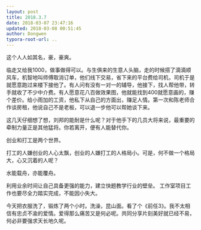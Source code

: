 ```yaml
---
layout: post
title: 2018.3.7
date: 2018-03-07 23:47:16
updated: 2018-03-08 00:51:45
author: Dongwen
typora-root-url: ..
---
```




这个人人如其名，豪，豪爽。

临走又给我1000，做事做得可以。与生俱来的生意人头脑，走的时候搭了滴滴顺风车，机智地叫师傅取消订单，他们线下交易，省下来的平台费给司机，司机于是就愿意跑过来楼下接他了。有人问有没有一对一的辅导，他接下，找人帮他带，转手就收了不少中介费。有人愿意花八百做效果图，他就能找到400就愿意画的，赚个差价。给小雨加的工资，他私下从自己的方面出，赚足人情。第一次和陈老师合作谈房租，他说自己不是老板，可以退一步他可以帮她谈下来。

这几天仔细想了想，刘邦的能耐是什么呢？对于他手下的几员大将来说，最重要的牵制力量正是其他猛将。你若离开，便有人能替代你。

创业和打工是两个世界。

打工的人嫌创业的人心太飘，创业的人嫌打工的人格局小。可是，何不做一个格局大，心又沉着的人呢？

水能载舟，亦能覆舟。

利用业余时间让自己具备更强的能力，建立快题教学行业的壁垒。
工作室项目工作也要尽全力踏实完成，不能因小失大。

今天把衣服洗了，锻炼了两个小时。洗澡，昆山面。看了个《前任3》。我不太相信有忠贞不渝的爱情。爱得那么痛苦又是何必呢。共同分享片刻美好就已经不易，何必非要强求天长地久呢。   